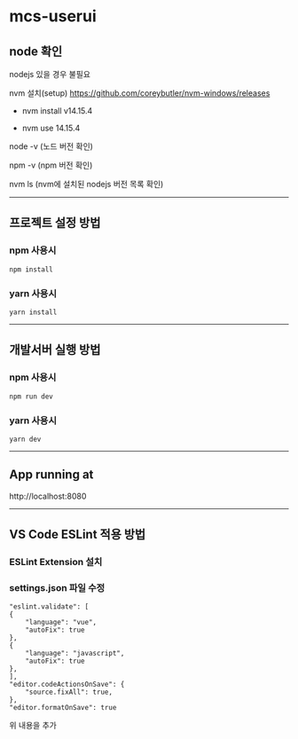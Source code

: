 # mcs-userui
   
## node 확인
nodejs 있을 경우 불필요

nvm 설치(setup) https://github.com/coreybutler/nvm-windows/releases

* nvm install v14.15.4

* nvm use 14.15.4

node -v (노드 버전 확인)

npm -v (npm 버전 확인)

nvm ls (nvm에 설치된 nodejs 버전 목록 확인)
***
## 프로젝트 설정 방법
### npm 사용시
```
npm install
```
### yarn 사용시
```
yarn install
```
***
## 개발서버 실행 방법
### npm 사용시
```
npm run dev
```
### yarn 사용시
```
yarn dev
```
***
## App running at
http://localhost:8080
***
## VS Code ESLint 적용 방법
### ESLint Extension 설치
### settings.json 파일 수정
```
"eslint.validate": [
{
    "language": "vue",
    "autoFix": true
},
{
    "language": "javascript",
    "autoFix": true
},
],
"editor.codeActionsOnSave": {
    "source.fixAll": true,
},
"editor.formatOnSave": true
```
위 내용을 추가